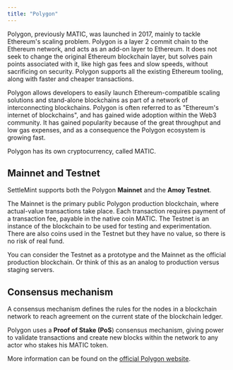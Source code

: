 ```yaml
---
title: "Polygon"
---
```


Polygon, previously MATIC, was launched in 2017, mainly to tackle Ethereum's
scaling problem. Polygon is a layer 2 commit chain to the Ethereum network, and
acts as an add-on layer to Ethereum. It does not seek to change the original
Ethereum blockchain layer, but solves pain points associated with it, like high
gas fees and slow speeds, without sacrificing on security. Polygon supports all
the existing Ethereum tooling, along with faster and cheaper transactions.

Polygon allows developers to easily launch Ethereum-compatible scaling solutions
and stand-alone blockchains as part of a network of interconnecting blockchains.
Polygon is often referred to as "Ethereum's internet of blockchains", and has
gained wide adoption within the Web3 community. It has gained popularity because
of the great throughput and low gas expenses, and as a consequence the Polygon
ecosystem is growing fast.

Polygon has its own cryptocurrency, called MATIC.

## Mainnet and Testnet

SettleMint supports both the Polygon **Mainnet** and the **Amoy Testnet**.

The Mainnet is the primary public Polygon production blockchain, where
actual-value transactions take place. Each transaction requires payment of a
transaction fee, payable in the native coin MATIC. The Testnet is an instance of
the blockchain to be used for testing and experimentation. There are also coins
used in the Testnet but they have no value, so there is no risk of real fund.

You can consider the Testnet as a prototype and the Mainnet as the official
production blockchain. Or think of this as an analog to production versus
staging servers.

## Consensus mechanism

A consensus mechanism defines the rules for the nodes in a blockchain network to
reach agreement on the current state of the blockchain ledger.

Polygon uses a **Proof of Stake (PoS**) consensus mechanism, giving power to
validate transactions and create new blocks within the network to any actor who
stakes his MATIC token.

More information can be found on the
[official Polygon website](https://docs.polygon.technology/).
